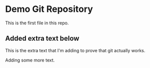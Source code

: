 # Demo Git Repository

This is the first file in this repo.

## Added extra text below

This is the extra text that I'm adding to prove that git actually works.

Adding some more text.
